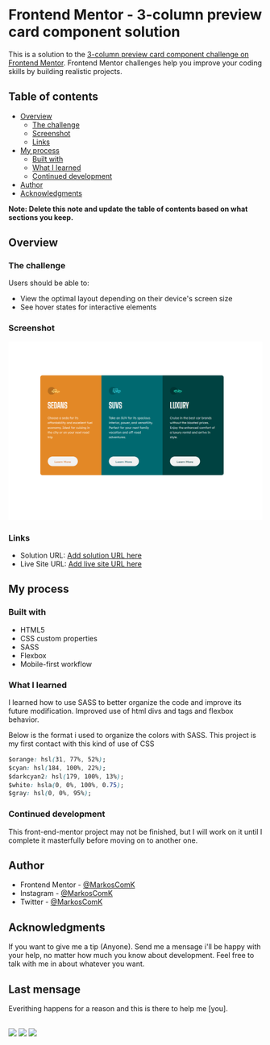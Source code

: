 # Frontend Mentor - 3-column preview card component solution

This is a solution to the [3-column preview card component challenge on Frontend Mentor](https://www.frontendmentor.io/challenges/3column-preview-card-component-pH92eAR2-). Frontend Mentor challenges help you improve your coding skills by building realistic projects. 

## Table of contents

- [Overview](#overview)
  - [The challenge](#the-challenge)
  - [Screenshot](#screenshot)
  - [Links](#links)
- [My process](#my-process)
  - [Built with](#built-with)
  - [What I learned](#what-i-learned)
  - [Continued development](#continued-development)
- [Author](#author)
- [Acknowledgments](#acknowledgments)

**Note: Delete this note and update the table of contents based on what sections you keep.**

## Overview

### The challenge

Users should be able to:

- View the optimal layout depending on their device's screen size
- See hover states for interactive elements

### Screenshot

![Screenshot](./final-screenshot.png)


### Links

- Solution URL: [Add solution URL here](https://github.com/MarkosComK/front-end-mentor-solutions/tree/main/3-column-preview-card-component-main)
- Live Site URL: [Add live site URL here](https://markoscomk.github.io/front-end-mentor-solutions/3-column-preview-card-component-main/)

## My process

### Built with

- HTML5
- CSS custom properties
- SASS
- Flexbox
- Mobile-first workflow


### What I learned

I learned how to use SASS to better organize the code and improve its future modification. Improved use of html divs and tags and flexbox behavior.

Below is the format i used to organize the colors with SASS. This project is my first contact with this kind of use of CSS


```css
$orange: hsl(31, 77%, 52%);
$cyan: hsl(184, 100%, 22%);
$darkcyan2: hsl(179, 100%, 13%);
$white: hsla(0, 0%, 100%, 0.75);
$gray: hsl(0, 0%, 95%);
```


### Continued development

This front-end-mentor project may not be finished, but I will work on it until I complete it masterfully before moving on to another one.


## Author

- Frontend Mentor - [@MarkosComK](https://www.frontendmentor.io/profile/MarkosComK)
- Instagram - [@MarkosComK](https://www.instagram.com/markoscomk/)
- Twitter - [@MarkosComK](https://twitter.com/markoscomk)


## Acknowledgments

If you want to give me a tip (Anyone). Send me a mensage i'll be happy with your help, no matter how much you know about development. Feel free to talk with me in about whatever you want. 

## Last mensage

Everithing happens for a reason and this is there to help me [you].

<br>

<div>
  <a href="https://instagram.com/MarkosComK" target="_blank"><img src="https://img.shields.io/badge/-Instagram-%234e2d23?style=for-the-badge&logo=instagram&logoColor=white" target="_blank" ></a>
  <a href="https://twitter.com/markoscomk" target="_blank"><img src="https://img.shields.io/badge/Twitter-1DA1F2?style=for-the-badge&logo=twitter&logoColor=white" target="_blank" ></a>
 <a href = "mailto:markoscomks@gmail.com"><img src="https://img.shields.io/badge/-Gmail-%23333?style=for-the-badge&logo=gmail&logoColor=white" target="_blank" ></a>
</div>

<br>